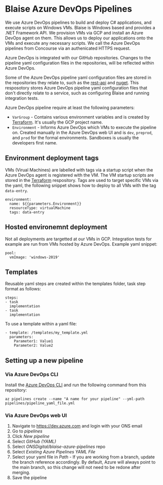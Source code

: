 # Blaise Azure DevOps Pipelines

We use Azure DevOps pipelines to build and deploy C# applications, and execute scripts on Windows VMs. Blaise is Windows based and provides a .NET Framework API. We provision VMs via GCP and install an Azure DevOps agent on them. This allows us to deploy our applications onto the VMs and execute any necessary scripts. We call the Azure DevOps pipelines from Concourse via an authenicated HTTPS request.

Azure DevOps is integrated with our GitHub repositories. Changes to the pipeline yaml configuration files in the repositories, will be reflected within Azure DevOps.

Some of the Azure DevOps pipeline yaml configuration files are stored in the repositories they relate to, such as the [rest-api]() and [nuget](). This resposotory stores Azure DevOps pipeline yaml configuration files that don't directly relate to a service, such as configuring Blaise and running integration tests.

Azure DevOps pipeline require at least the following parameters:

- `VarGroup` - Contains various environment variables and is created by [Terraform](). It's usually the GCP project name.
- `Environment` - Informs Azure DevOps which VMs to execute the pipeline on. Created manually in the Azure DevOps web UI and is `dev`, `preprod`, and `prod` for the formal environments. Sandboxes is usually the developers first name.

## Environment deployment tags

VMs (Virual Machines) are labelled with tags via a startup script when the Azure DevOps agent is registered with the VM. The VM startup scripts are stored in the [Terraform]() respository. Tags are used to target specific VMs via the yaml, the following snippet shows how to deploy to all VMs with the tag `data-entry`.

```
environment:
  name: ${{parameters.Environment}}
  resourceType: virtualMachine
  tags: data-entry
```

## Hosted environemnt deployment

Not all deployments are targetted at our VMs in GCP. Integration tests for example are run from VMs hosted by Azure DevOps. Example yaml snippet:

```
pool:
  vmImage: 'windows-2019'
```

## Templates

Reusable yaml steps are created within the templates folder, task step format as follows:

```
steps:
- task
  implementation
- task
  implementation
```

To use a template within a yaml file:

```
- template: /templates/my_template.yml
  parameters:
    Parameter1: Value1
    Parameter2: Value2
```

## Setting up a new pipeline

### Via Azure DevOps CLI

Install the [Azure DevOps CLI](https://learn.microsoft.com/en-us/cli/azure/install-azure-cli) and run the following command from this repository:

```
az pipelines create --name "A name for your pipeline" --yml-path pipelines/pipeline_yaml_file.yml
```

### Via Azure DevOps web UI

1. Navigate to https://dev.azure.com and login with your ONS email
1. Go to *pipelines*
1. Click *New pipeline*
1. Select *GitHub (YAML)*
1. Select *ONSDigital/blaise-azure-pipelines* repo
1. Select *Existing Azure Pipelines YAML File*
1. Select your yaml file in *Path* - If you are working from a branch, update the branch reference accordingly. By default, Azure will always point to the main branch, so this change will not need to be redone after merging.
1. Save the pipeline
